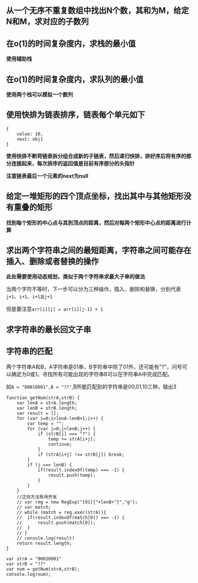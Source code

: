 ## 从一个无序不重复数组中找出N个数，其和为M，给定N和M，求对应的子数列

## 在o(1)的时间复杂度内，求栈的最小值

**使用辅助栈**

## 在o(1)的时间复杂度内，求队列的最小值

**使用两个栈可以模拟一个数列**

## 使用快排为链表排序，链表每个单元如下

    {
        value: 10,
        next: obj1
    }

**使用快排不断将链表拆分组合成新的子链表，然后递归快排，排好序后将有序的部分连接起来，每次排序的返回值是目前有序部分的头指针**

**注意链表最后一个元素的next为null**

## 给定一堆矩形的四个顶点坐标，找出其中与其他矩形没有重叠的矩形

**找到每个矩形的中心点与其到顶点的距离，然后对每两个矩形中心点的距离进行计算**

## 求出两个字符串之间的最短距离，字符串之间可能存在插入、删除或者替换的操作

**此处需要使用动态规划，类似于两个字符串求最大子串的做法**

当两个字符不等时，下一步可以分为三种操作，插入、删除和替换，分别代表`j+1`、`i+1`、`i+1且j+1`

但是要注意`arr[i][j] = arr[i][j-1] + 1`

## 求字符串的最长回文子串

## 字符串的匹配

两个字符串A和B，A字符串是01串，B字符串中除了01外，还可能有"?"，问号可以确定为0或1。寻找所有可能出现的字符串B可以在字符串A中完成匹配。

如`A = "00010001",B = "??"`,B所能匹配到的字符串是00,01,10三种，输出3

	function getNum(strA,strB) {
		var lenA = strA.length;
		var lenB = strB.length;
		var result = [];
		for (var i=0;i<lenA-lenB+1;i++) {
			var temp = "";
			for (var j=0;j<lenB;j++) {
				if (strB[j] === "?") {
					temp += strA[i+j];
					continue;
				}
				if (strA[i+j] !== strB[j]) break;
			}
			if (j === lenB) {
				if(result.indexOf(temp) === -1) {
					result.push(temp);
				}
			}
		}
		//正则方法有待开发
		// var reg = new RegExp("[01]{"+lenB+"}","g");
		// var match;
		// while (match = reg.exec(strA)){
		// 	if(result.indexOf(match[0]) === -1) {
		// 		result.push(match[0]);
		// 	}
		// }
		// console.log(result)
		return result.length;
	}
	
	var strA = "00010001"
	var strB = "??"
	var num = getNum(strA,strB);
	console.log(num);